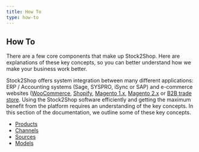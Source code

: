 ```yaml
---
title: How To
type: how-to
---
```


## How To
There are a few core components that make up Stock2Shop. Here are explanations of these key concepts, 
so you can better understand how we make your business work better.

Stock2Shop offers system integration between many different applications: ERP / Accounting systems (Sage, SYSPRO, iSync or SAP) 
and e-commerce websites ([WooCommerce](/integrations/woocommerce "woocommerce Stock2Shop integration"), 
[Shopify](/integrations/shopify "shopify Stock2Shop integration"), 
[Magento 1.x](/integrations/magento "magento 1.x Stock2Shop integration"), 
[Magento 2.x](/integrations/ "magento 2.x Stock2Shop integration") 
or [B2B trade store](/integrations/b2b-shopping-cart "B2B trade store Stock2Shop integration"). 
Using the Stock2Shop software efficiently and getting the maximum benefit 
from the platform requires an understanding of the key concepts. In this section of the documentation, 
we outline some of these key concepts.

- [Products](/help/how-to/products "Understanding products and variants")
- [Channels](/help/how-to/channels "Understanding channels")
- [Sources](/help/how-to/sources "Understanding sources")
- [Models](/help/how-to/models "Understanding models")


    


